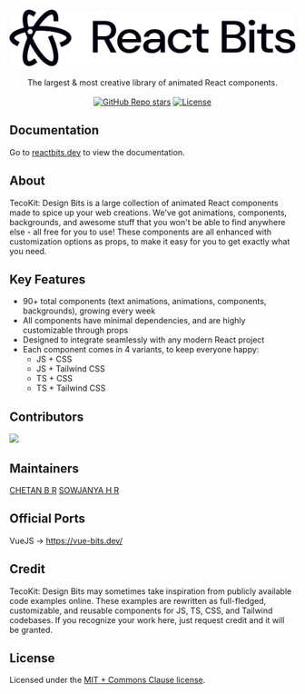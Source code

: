 <div align="center">
	<br>
	<br>
    <picture>
      <source media="(prefers-color-scheme: light)" srcset="src/assets/logos/reactbits-gh-black.svg">
      <source media="(prefers-color-scheme: dark)" srcset="src/assets/logos/reactbits-gh-white.svg">
      <img src="src/assets/logos/reactbits-gh-black.svg" alt="react-bits logo" width="1000">
    </picture>
	<br>
	<br>
</div>

<div align="center">
  The largest & most creative library of animated React components.
</div>

<br />

<div align="center">
  <a href="https://github.com/CHETAN-BR-TECOSOFT/tecokit-design-bits/stargazers"><img alt="GitHub Repo stars" src="https://img.shields.io/github/stars/CHETAN-BR-TECOSOFT/tecokit-design-bits"></a>
  <a href="https://github.com/CHETAN-BR-TECOSOFT/tecokit-design-bits/blob/main/LICENSE.md"><img alt="License" src="https://img.shields.io/badge/License-MIT+Commons_Clause-magenta"></a>
  
</div>

## Documentation

Go to [reactbits.dev](https://tecokit-design-kits.dev/) to view the documentation.

## About

TecoKit: Design Bits is a large collection of animated React components made to spice up your web creations. We've got animations, components, backgrounds, and awesome stuff that you won't be able to find anywhere else - all free for you to use! These components are all enhanced with customization options as props, to make it easy for you to get exactly what you need.

## Key Features
- 90+ total components (text animations, animations, components, backgrounds), growing every week
- All components have minimal dependencies, and are highly customizable through props
- Designed to integrate seamlessly with any modern React project
- Each component comes in 4 variants, to keep everyone happy:
  - JS + CSS
  - JS + Tailwind CSS
  - TS + CSS
  - TS + Tailwind CSS

<!-- ## CLI (<a href="https://jsrepo.dev"><img src="https://jsrepo.dev/badges/jsrepo.svg" width="50" alt="jsrepo"></a>) -->
<!-- TecoKit: Design Bits uses [jsrepo](https://jsrepo.dev) for installing components via CLI. </br>
The setup steps can be found on each component's page in the [documentation](https://reactbits.dev/). -->

<!-- ## How To Contribute?

Contributions are welcome! Check the [Open Issues](https://github.com/CHETAN-BR-TECOSOFT/tecokit-design-bits/issues) to see how you can help or submit ideas using the [Feature Request template](https://github.com/CHETAN-BR-TECOSOFT/tecokit-design-bits/issues/new?template=2-feature-request.yml).</br>
Please review the [Contribution Guide](https://github.com/CHETAN-BR-TECOSOFT/tecokit-design-bits/blob/main/CONTRIBUTING.md) and follow our standards. Thanks for your time! -->

## Contributors

<a href="https://github.com/CHETAN-BR-TECOSOFT/tecokit-design-bits/graphs/contributors">
  <img src="https://contrib.rocks/image?repo=CHETAN-BR-TECOSOFT/tecokit-design-bits" />
</a>

## Maintainers

[CHETAN B R](https://github.com/CHETAN-BR-TECOSOFT)
[SOWJANYA H R](https://github.com/SOWJANYA-HR-TECOSOFT)

## Official Ports

VueJS → https://vue-bits.dev/

<!-- ## Stats
![Alt](https://repobeats.axiom.co/api/embed/b1bf4dc0226458617adbdbf5586f2df953eb0922.svg "Repobeats analytics image") -->

<!-- ## Sponsorship
You can help support the project by using the Sponsor button on the page - please note that any donations received will go strictly towards paying hosting costs, nothing else. -->

## Credit
TecoKit: Design Bits may sometimes take inspiration from publicly available code examples online. These examples are rewritten as full-fledged, customizable, and reusable components for JS, TS, CSS, and Tailwind codebases. If you recognize your work here, just request credit and it will be granted.

## License

Licensed under the [MIT + Commons Clause license](https://github.com/CHETAN-BR-TECOSOFT/tecokit-design-bits/blob/main/LICENSE.md).
